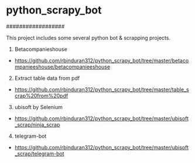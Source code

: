 <h1> python_scrapy_bot </h1>
##################

This project includes some several python bot & scrapping projects.

1) Betacompanieshouse 
* https://github.com/rbinduran312/python_scrapy_bot/tree/master/betacompanieeshouse/betacompanieeshouse
   
2) Extract table data from pdf
* https://github.com/rbinduran312/python_scrapy_bot/tree/master/table_scrap%20from%20pdf
   
3) ubisoft by Selenium
* https://github.com/rbinduran312/python_scrapy_bot/tree/master/ubisoft_scrap/ninja_scrap

4) telegram-bot
* https://github.com/rbinduran312/python_scrapy_bot/tree/master/ubisoft_scrap/telegram-bot